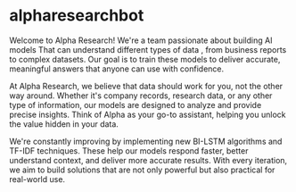 # alpharesearchbot

Welcome to Alpha Research! We're a team passionate about building AI models That can understand different types of data , from business reports to complex datasets. Our goal is to train these models to deliver accurate, meaningful answers that anyone can use with confidence.

At Alpha Research, we believe that data should work for you, not the other way around. Whether it's company records, research data, or any other type of information, our models are designed to analyze and provide precise insights. Think of Alpha as your go-to assistant, helping you unlock the value hidden in your data.

We're constantly improving by implementing new BI-LSTM algorithms and TF-IDF techniques. These help our models respond faster, better understand context, and deliver more accurate results. With every iteration, we aim to build solutions that are not only powerful but also practical for real-world use.
